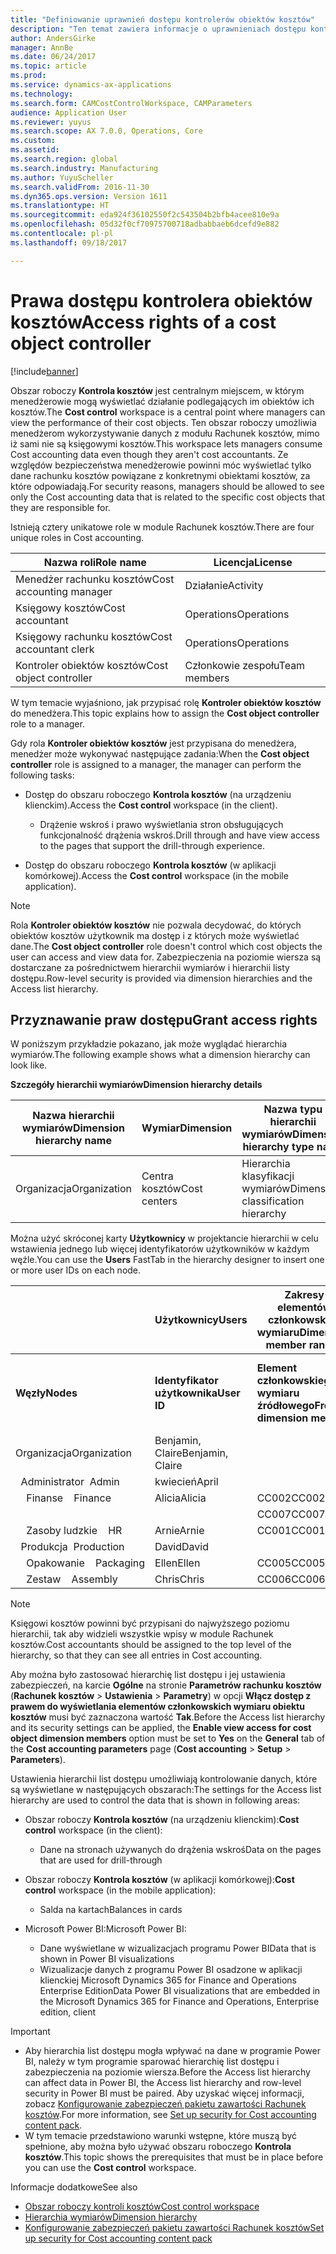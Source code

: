 ```yaml
---
title: "Definiowanie uprawnień dostępu kontrolerów obiektów kosztów"
description: "Ten temat zawiera informacje o uprawnieniach dostępu kontrolerów obiektu kosztów."
author: AndersGirke
manager: AnnBe
ms.date: 06/24/2017
ms.topic: article
ms.prod: 
ms.service: dynamics-ax-applications
ms.technology: 
ms.search.form: CAMCostControlWorkspace, CAMParameters
audience: Application User
ms.reviewer: yuyus
ms.search.scope: AX 7.0.0, Operations, Core
ms.custom: 
ms.assetid: 
ms.search.region: global
ms.search.industry: Manufacturing
ms.author: YuyuScheller
ms.search.validFrom: 2016-11-30
ms.dyn365.ops.version: Version 1611
ms.translationtype: HT
ms.sourcegitcommit: eda924f36102550f2c543504b2bfb4acee810e9a
ms.openlocfilehash: 05d32f0cf70975700718adbabbaeb6dcefd9e882
ms.contentlocale: pl-pl
ms.lasthandoff: 09/18/2017

---
```


# <a name="access-rights-of-a-cost-object-controller"></a><span data-ttu-id="c4708-103">Prawa dostępu kontrolera obiektów kosztów</span><span class="sxs-lookup"><span data-stu-id="c4708-103">Access rights of a cost object controller</span></span>

[!include[banner](../includes/banner.md)]

<span data-ttu-id="c4708-104">Obszar roboczy **Kontrola kosztów** jest centralnym miejscem, w którym menedżerowie mogą wyświetlać działanie podlegających im obiektów ich kosztów.</span><span class="sxs-lookup"><span data-stu-id="c4708-104">The **Cost control** workspace is a central point where managers can view the performance of their cost objects.</span></span> <span data-ttu-id="c4708-105">Ten obszar roboczy umożliwia menedżerom wykorzystywanie danych z modułu Rachunek kosztów, mimo iż sami nie są księgowymi kosztów.</span><span class="sxs-lookup"><span data-stu-id="c4708-105">This workspace lets managers consume Cost accounting data even though they aren't cost accountants.</span></span> <span data-ttu-id="c4708-106">Ze względów bezpieczeństwa menedżerowie powinni móc wyświetlać tylko dane rachunku kosztów powiązane z konkretnymi obiektami kosztów, za które odpowiadają.</span><span class="sxs-lookup"><span data-stu-id="c4708-106">For security reasons, managers should be allowed to see only the Cost accounting data that is related to the specific cost objects that they are responsible for.</span></span>

<span data-ttu-id="c4708-107">Istnieją cztery unikatowe role w module Rachunek kosztów.</span><span class="sxs-lookup"><span data-stu-id="c4708-107">There are four unique roles in Cost accounting.</span></span>

| <span data-ttu-id="c4708-108">Nazwa roli</span><span class="sxs-lookup"><span data-stu-id="c4708-108">Role name</span></span>               | <span data-ttu-id="c4708-109">Licencja</span><span class="sxs-lookup"><span data-stu-id="c4708-109">License</span></span>      |
|-------------------------|--------------|
| <span data-ttu-id="c4708-110">Menedżer rachunku kosztów</span><span class="sxs-lookup"><span data-stu-id="c4708-110">Cost accounting manager</span></span> | <span data-ttu-id="c4708-111">Działanie</span><span class="sxs-lookup"><span data-stu-id="c4708-111">Activity</span></span>     |
| <span data-ttu-id="c4708-112">Księgowy kosztów</span><span class="sxs-lookup"><span data-stu-id="c4708-112">Cost accountant</span></span>         | <span data-ttu-id="c4708-113">Operations</span><span class="sxs-lookup"><span data-stu-id="c4708-113">Operations</span></span>   |
| <span data-ttu-id="c4708-114">Księgowy rachunku kosztów</span><span class="sxs-lookup"><span data-stu-id="c4708-114">Cost accountant clerk</span></span>   | <span data-ttu-id="c4708-115">Operations</span><span class="sxs-lookup"><span data-stu-id="c4708-115">Operations</span></span>   |
| <span data-ttu-id="c4708-116">Kontroler obiektów kosztów</span><span class="sxs-lookup"><span data-stu-id="c4708-116">Cost object controller</span></span>  | <span data-ttu-id="c4708-117">Członkowie zespołu</span><span class="sxs-lookup"><span data-stu-id="c4708-117">Team members</span></span> |

<span data-ttu-id="c4708-118">W tym temacie wyjaśniono, jak przypisać rolę **Kontroler obiektów kosztów** do menedżera.</span><span class="sxs-lookup"><span data-stu-id="c4708-118">This topic explains how to assign the **Cost object controller** role to a manager.</span></span>

<span data-ttu-id="c4708-119">Gdy rola **Kontroler obiektów kosztów** jest przypisana do menedżera, menedżer może wykonywać następujące zadania:</span><span class="sxs-lookup"><span data-stu-id="c4708-119">When the **Cost object controller** role is assigned to a manager, the manager can perform the following tasks:</span></span>

- <span data-ttu-id="c4708-120">Dostęp do obszaru roboczego **Kontrola kosztów** (na urządzeniu klienckim).</span><span class="sxs-lookup"><span data-stu-id="c4708-120">Access the **Cost control** workspace (in the client).</span></span>

    - <span data-ttu-id="c4708-121">Drążenie wskroś i prawo wyświetlania stron obsługujących funkcjonalność drążenia wskroś.</span><span class="sxs-lookup"><span data-stu-id="c4708-121">Drill through and have view access to the pages that support the drill-through experience.</span></span>

- <span data-ttu-id="c4708-122">Dostęp do obszaru roboczego **Kontrola kosztów** (w aplikacji komórkowej).</span><span class="sxs-lookup"><span data-stu-id="c4708-122">Access the **Cost control** workspace (in the mobile application).</span></span>

> [!NOTE]
> <span data-ttu-id="c4708-123">Rola **Kontroler obiektów kosztów** nie pozwala decydować, do których obiektów kosztów użytkownik ma dostęp i z których może wyświetlać dane.</span><span class="sxs-lookup"><span data-stu-id="c4708-123">The **Cost object controller** role doesn't control which cost objects the user can access and view data for.</span></span> <span data-ttu-id="c4708-124">Zabezpieczenia na poziomie wiersza są dostarczane za pośrednictwem hierarchii wymiarów i hierarchii listy dostępu.</span><span class="sxs-lookup"><span data-stu-id="c4708-124">Row-level security is provided via dimension hierarchies and the Access list hierarchy.</span></span>

## <a name="grant-access-rights"></a><span data-ttu-id="c4708-125">Przyznawanie praw dostępu</span><span class="sxs-lookup"><span data-stu-id="c4708-125">Grant access rights</span></span>
<span data-ttu-id="c4708-126">W poniższym przykładzie pokazano, jak może wyglądać hierarchia wymiarów.</span><span class="sxs-lookup"><span data-stu-id="c4708-126">The following example shows what a dimension hierarchy can look like.</span></span>

<span data-ttu-id="c4708-127">**Szczegóły hierarchii wymiarów**</span><span class="sxs-lookup"><span data-stu-id="c4708-127">**Dimension hierarchy details**</span></span>

| <span data-ttu-id="c4708-128">Nazwa hierarchii wymiarów</span><span class="sxs-lookup"><span data-stu-id="c4708-128">Dimension hierarchy name</span></span> | <span data-ttu-id="c4708-129">Wymiar</span><span class="sxs-lookup"><span data-stu-id="c4708-129">Dimension</span></span>    | <span data-ttu-id="c4708-130">Nazwa typu hierarchii wymiarów</span><span class="sxs-lookup"><span data-stu-id="c4708-130">Dimension hierarchy type name</span></span>      | <span data-ttu-id="c4708-131">Hierarchia list dostępu</span><span class="sxs-lookup"><span data-stu-id="c4708-131">Access list hierarchy</span></span> |
|--------------------------|--------------|------------------------------------|-----------------------|
| <span data-ttu-id="c4708-132">Organizacja</span><span class="sxs-lookup"><span data-stu-id="c4708-132">Organization</span></span>             | <span data-ttu-id="c4708-133">Centra kosztów</span><span class="sxs-lookup"><span data-stu-id="c4708-133">Cost centers</span></span> | <span data-ttu-id="c4708-134">Hierarchia klasyfikacji wymiarów</span><span class="sxs-lookup"><span data-stu-id="c4708-134">Dimension classification hierarchy</span></span> | <span data-ttu-id="c4708-135">**Tak**</span><span class="sxs-lookup"><span data-stu-id="c4708-135">**Yes**</span></span>               |

<span data-ttu-id="c4708-136">Można użyć skróconej karty **Użytkownicy** w projektancie hierarchii w celu wstawienia jednego lub więcej identyfikatorów użytkowników w każdym węźle.</span><span class="sxs-lookup"><span data-stu-id="c4708-136">You can use the **Users** FastTab in the hierarchy designer to insert one or more user IDs on each node.</span></span>

|                                   | <span data-ttu-id="c4708-137">Użytkownicy</span><span class="sxs-lookup"><span data-stu-id="c4708-137">Users</span></span>            | <span data-ttu-id="c4708-138">Zakresy elementów członkowskich wymiaru</span><span class="sxs-lookup"><span data-stu-id="c4708-138">Dimension member ranges</span></span>   |                         |
|-----------------------------------|------------------|---------------------------|-------------------------|
| <span data-ttu-id="c4708-139">**Węzły**</span><span class="sxs-lookup"><span data-stu-id="c4708-139">**Nodes**</span></span>                         | <span data-ttu-id="c4708-140">**Identyfikator użytkownika**</span><span class="sxs-lookup"><span data-stu-id="c4708-140">**User ID**</span></span>      | <span data-ttu-id="c4708-141">**Element członkowskiego wymiaru źródłowego**</span><span class="sxs-lookup"><span data-stu-id="c4708-141">**From dimension member**</span></span> | <span data-ttu-id="c4708-142">**Element członkowski wymiaru docelowego**</span><span class="sxs-lookup"><span data-stu-id="c4708-142">**To dimension member**</span></span> |
| <span data-ttu-id="c4708-143">Organizacja</span><span class="sxs-lookup"><span data-stu-id="c4708-143">Organization</span></span>                      | <span data-ttu-id="c4708-144">Benjamin, Claire</span><span class="sxs-lookup"><span data-stu-id="c4708-144">Benjamin, Claire</span></span> |                           |                         |
| <span data-ttu-id="c4708-145">&nbsp;&nbsp;Administrator</span><span class="sxs-lookup"><span data-stu-id="c4708-145">&nbsp;&nbsp;Admin</span></span>                 | <span data-ttu-id="c4708-146">kwiecień</span><span class="sxs-lookup"><span data-stu-id="c4708-146">April</span></span>            |                           |                         |
| <span data-ttu-id="c4708-147">&nbsp;&nbsp;&nbsp;&nbsp;Finanse</span><span class="sxs-lookup"><span data-stu-id="c4708-147">&nbsp;&nbsp;&nbsp;&nbsp;Finance</span></span>   | <span data-ttu-id="c4708-148">Alicia</span><span class="sxs-lookup"><span data-stu-id="c4708-148">Alicia</span></span>           | <span data-ttu-id="c4708-149">CC002</span><span class="sxs-lookup"><span data-stu-id="c4708-149">CC002</span></span>                     | <span data-ttu-id="c4708-150">CC003</span><span class="sxs-lookup"><span data-stu-id="c4708-150">CC003</span></span>                   |
|                                   |                  | <span data-ttu-id="c4708-151">CC007</span><span class="sxs-lookup"><span data-stu-id="c4708-151">CC007</span></span>                     | <span data-ttu-id="c4708-152">CC007</span><span class="sxs-lookup"><span data-stu-id="c4708-152">CC007</span></span>                   |
| <span data-ttu-id="c4708-153">&nbsp;&nbsp;&nbsp;&nbsp;Zasoby ludzkie</span><span class="sxs-lookup"><span data-stu-id="c4708-153">&nbsp;&nbsp;&nbsp;&nbsp;HR</span></span>        | <span data-ttu-id="c4708-154">Arnie</span><span class="sxs-lookup"><span data-stu-id="c4708-154">Arnie</span></span>            | <span data-ttu-id="c4708-155">CC001</span><span class="sxs-lookup"><span data-stu-id="c4708-155">CC001</span></span>                     | <span data-ttu-id="c4708-156">CC001</span><span class="sxs-lookup"><span data-stu-id="c4708-156">CC001</span></span>                   |
| <span data-ttu-id="c4708-157">&nbsp;&nbsp;Produkcja</span><span class="sxs-lookup"><span data-stu-id="c4708-157">&nbsp;&nbsp;Production</span></span>            | <span data-ttu-id="c4708-158">David</span><span class="sxs-lookup"><span data-stu-id="c4708-158">David</span></span>            |                           |                         |
| <span data-ttu-id="c4708-159">&nbsp;&nbsp;&nbsp;&nbsp;Opakowanie</span><span class="sxs-lookup"><span data-stu-id="c4708-159">&nbsp;&nbsp;&nbsp;&nbsp;Packaging</span></span> | <span data-ttu-id="c4708-160">Ellen</span><span class="sxs-lookup"><span data-stu-id="c4708-160">Ellen</span></span>            | <span data-ttu-id="c4708-161">CC005</span><span class="sxs-lookup"><span data-stu-id="c4708-161">CC005</span></span>                     | <span data-ttu-id="c4708-162">CC005</span><span class="sxs-lookup"><span data-stu-id="c4708-162">CC005</span></span>                   |
| <span data-ttu-id="c4708-163">&nbsp;&nbsp;&nbsp;&nbsp;Zestaw</span><span class="sxs-lookup"><span data-stu-id="c4708-163">&nbsp;&nbsp;&nbsp;&nbsp;Assembly</span></span>  | <span data-ttu-id="c4708-164">Chris</span><span class="sxs-lookup"><span data-stu-id="c4708-164">Chris</span></span>            | <span data-ttu-id="c4708-165">CC006</span><span class="sxs-lookup"><span data-stu-id="c4708-165">CC006</span></span>                     | <span data-ttu-id="c4708-166">CC006</span><span class="sxs-lookup"><span data-stu-id="c4708-166">CC006</span></span>                   |

> [!NOTE]
> <span data-ttu-id="c4708-167">Księgowi kosztów powinni być przypisani do najwyższego poziomu hierarchii, tak aby widzieli wszystkie wpisy w module Rachunek kosztów.</span><span class="sxs-lookup"><span data-stu-id="c4708-167">Cost accountants should be assigned to the top level of the hierarchy, so that they can see all entries in Cost accounting.</span></span>

<span data-ttu-id="c4708-168">Aby można było zastosować hierarchię list dostępu i jej ustawienia zabezpieczeń, na karcie **Ogólne** na stronie **Parametrów rachunku kosztów** (**Rachunek kosztów** > **Ustawienia** > **Parametry**) w opcji **Włącz dostęp z prawem do wyświetlania elementów członkowskich wymiaru obiektu kosztów** musi być zaznaczona wartość **Tak**.</span><span class="sxs-lookup"><span data-stu-id="c4708-168">Before the Access list hierarchy and its security settings can be applied, the **Enable view access for cost object dimension members** option must be set to **Yes** on the **General** tab of the **Cost accounting parameters** page (**Cost accounting** > **Setup** > **Parameters**).</span></span>

<span data-ttu-id="c4708-169">Ustawienia hierarchii list dostępu umożliwiają kontrolowanie danych, które są wyświetlane w następujących obszarach:</span><span class="sxs-lookup"><span data-stu-id="c4708-169">The settings for the Access list hierarchy are used to control the data that is shown in following areas:</span></span>

- <span data-ttu-id="c4708-170">Obszar roboczy **Kontrola kosztów** (na urządzeniu klienckim):</span><span class="sxs-lookup"><span data-stu-id="c4708-170">**Cost control** workspace (in the client):</span></span>

    - <span data-ttu-id="c4708-171">Dane na stronach używanych do drążenia wskroś</span><span class="sxs-lookup"><span data-stu-id="c4708-171">Data on the pages that are used for drill-through</span></span>

- <span data-ttu-id="c4708-172">Obszar roboczy **Kontrola kosztów** (w aplikacji komórkowej):</span><span class="sxs-lookup"><span data-stu-id="c4708-172">**Cost control** workspace (in the mobile application):</span></span>

    - <span data-ttu-id="c4708-173">Salda na kartach</span><span class="sxs-lookup"><span data-stu-id="c4708-173">Balances in cards</span></span>

- <span data-ttu-id="c4708-174">Microsoft Power BI:</span><span class="sxs-lookup"><span data-stu-id="c4708-174">Microsoft Power BI:</span></span>

    - <span data-ttu-id="c4708-175">Dane wyświetlane w wizualizacjach programu Power BI</span><span class="sxs-lookup"><span data-stu-id="c4708-175">Data that is shown in Power BI visualizations</span></span>
    - <span data-ttu-id="c4708-176">Wizualizacje danych z programu Power BI osadzone w aplikacji klienckiej Microsoft Dynamics 365 for Finance and Operations Enterprise Edition</span><span class="sxs-lookup"><span data-stu-id="c4708-176">Data Power BI visualizations that are embedded in the Microsoft Dynamics 365 for Finance and Operations, Enterprise edition, client</span></span>

> [!IMPORTANT]
> - <span data-ttu-id="c4708-177">Aby hierarchia list dostępu mogła wpływać na dane w programie Power BI, należy w tym programie sparować hierarchię list dostępu i zabezpieczenia na poziomie wiersza.</span><span class="sxs-lookup"><span data-stu-id="c4708-177">Before the Access list hierarchy can affect data in Power BI, the Access list hierarchy and row-level security in Power BI must be paired.</span></span> <span data-ttu-id="c4708-178">Aby uzyskać więcej informacji, zobacz [Konfigurowanie zabezpieczeń pakietu zawartości Rachunek kosztów](/dynamics365/unified-operations/dev-itpro/analytics/setup-security-cost-accounting-content-pack).</span><span class="sxs-lookup"><span data-stu-id="c4708-178">For more information, see [Set up security for Cost accounting content pack](/dynamics365/unified-operations/dev-itpro/analytics/setup-security-cost-accounting-content-pack).</span></span>
> - <span data-ttu-id="c4708-179">W tym temacie przedstawiono warunki wstępne, które muszą być spełnione, aby można było używać obszaru roboczego **Kontrola kosztów**.</span><span class="sxs-lookup"><span data-stu-id="c4708-179">This topic shows the prerequisites that must be in place before you can use the **Cost control** workspace.</span></span>

<span data-ttu-id="c4708-180">Informacje dodatkowe</span><span class="sxs-lookup"><span data-stu-id="c4708-180">See also</span></span>

- [<span data-ttu-id="c4708-181">Obszar roboczy kontroli kosztów</span><span class="sxs-lookup"><span data-stu-id="c4708-181">Cost control workspace</span></span>](cost-control-workspace.md)
- [<span data-ttu-id="c4708-182">Hierarchia wymiarów</span><span class="sxs-lookup"><span data-stu-id="c4708-182">Dimension hierarchy</span></span>](dimension-hierarchy.md)
- [<span data-ttu-id="c4708-183">Konfigurowanie zabezpieczeń pakietu zawartości Rachunek kosztów</span><span class="sxs-lookup"><span data-stu-id="c4708-183">Set up security for Cost accounting content pack</span></span>](/dynamics365/unified-operations/dev-itpro/analytics/setup-security-cost-accounting-content-pack)

